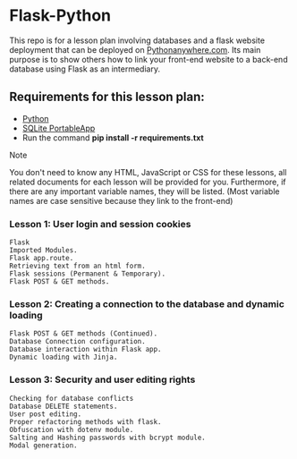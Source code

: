 # Flask-Python
This repo is for a lesson plan involving databases and a flask website deployment that can be deployed on [Pythonanywhere.com](https://www.pythonanywhere.com).
Its main purpose is to show others how to link your front-end website to a back-end database using Flask as an intermediary.

## Requirements for this lesson plan:
- [Python](https://www.python.org/downloads/)
- [SQLite PortableApp](https://sqlitebrowser.org/dl/)
- Run the command **pip install -r requirements.txt**

>[!NOTE]
> You don't need to know any HTML, JavaScript or CSS for these lessons, all related documents for each lesson will be provided for you. Furthermore, if there are any important variable names, they will be listed. (Most variable names are case sensitive because they link to the front-end)


### Lesson 1: User login and session cookies
```
Flask
Imported Modules.
Flask app.route.
Retrieving text from an html form.
Flask sessions (Permanent & Temporary).
Flask POST & GET methods.
```
### Lesson 2: Creating a connection to the database and dynamic loading
```
Flask POST & GET methods (Continued).
Database Connection configuration.
Database interaction within Flask app.
Dynamic loading with Jinja.
```
### Lesson 3: Security and user editing rights
```
Checking for database conflicts
Database DELETE statements.
User post editing.
Proper refactoring methods with flask.
Obfuscation with dotenv module.
Salting and Hashing passwords with bcrypt module.
Modal generation.
```
